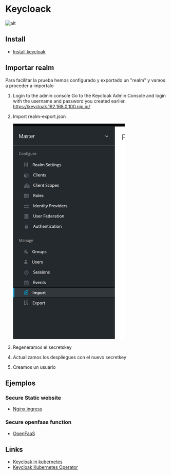 # Keycloack

![alt](https://www.keycloak.org/resources/images/keycloak_logo_480x108.png)

## Install

- [Install keycloak](install.md)

## Importar realm

Para facilitar la prueba hemos configurado y exportado un "realm" y vamos a proceder a importalo

1. Login to the admin console
    Go to the Keycloak Admin Console and login with the username and password you created earlier.
    <https://keycloak.192.168.0.100.nip.io/>

1. Import realm-export.json

    ![Import realm](./import.png)

1. Regeneramos el secretskey
1. Actualizamos los despliegues con el nuevo secretkey
1. Creamos un usuario

## Ejemplos

### Secure Static website

- [Nginx ingress](simple-ingress/readme.md)

### Secure openfaas function

- [OpenFaaS](OpenFaaS/readme.md)

## Links

- [Keycloak in kubernetes](https://www.keycloak.org/getting-started/getting-started-kube)
- [Keycloak Kubernetes Operator](https://www.keycloak.org/getting-started/getting-started-operator-kubernetes)
